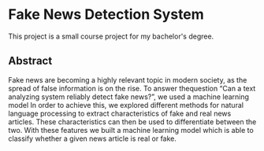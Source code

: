 # Fake News Detection System
This project is a small course project for my bachelor's degree.

## Abstract
Fake news are becoming a highly relevant topic in modern society,
as the spread of false information is on the rise.
To answer thequestion “Can a text analyzing system reliably detect fake news?”,
we used a machine learning model In order to achieve this, we explored different methods for natural language processing to extract
characteristics of fake and real news articles. These characteristics
can then be used to differentiate between the two. With these features we built a machine learning model which is able to classify
whether a given news article is real or fake.
